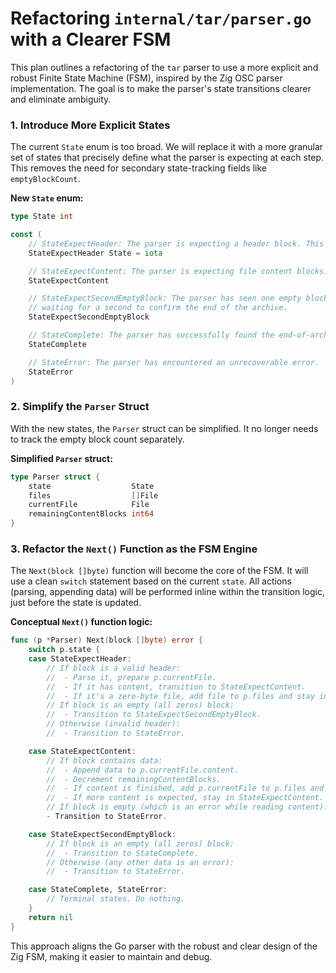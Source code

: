 # Refactoring `internal/tar/parser.go` with a Clearer FSM

This plan outlines a refactoring of the `tar` parser to use a more explicit and robust Finite State Machine (FSM), inspired by the Zig OSC parser implementation. The goal is to make the parser's state transitions clearer and eliminate ambiguity.

### 1. Introduce More Explicit States

The current `State` enum is too broad. We will replace it with a more granular set of states that precisely define what the parser is expecting at each step. This removes the need for secondary state-tracking fields like `emptyBlockCount`.

**New `State` enum:**

```go
type State int

const (
    // StateExpectHeader: The parser is expecting a header block. This is the initial state.
    StateExpectHeader State = iota

    // StateExpectContent: The parser is expecting file content blocks.
    StateExpectContent

    // StateExpectSecondEmptyBlock: The parser has seen one empty block and is
    // waiting for a second to confirm the end of the archive.
    StateExpectSecondEmptyBlock

    // StateComplete: The parser has successfully found the end-of-archive marker.
    StateComplete

    // StateError: The parser has encountered an unrecoverable error.
    StateError
)
```

### 2. Simplify the `Parser` Struct

With the new states, the `Parser` struct can be simplified. It no longer needs to track the empty block count separately.

**Simplified `Parser` struct:**

```go
type Parser struct {
	state                  State
	files                  []File
	currentFile            File
	remainingContentBlocks int64
}
```

### 3. Refactor the `Next()` Function as the FSM Engine

The `Next(block []byte)` function will become the core of the FSM. It will use a clean `switch` statement based on the current `state`. All actions (parsing, appending data) will be performed inline within the transition logic, just before the state is updated.

**Conceptual `Next()` function logic:**

```go
func (p *Parser) Next(block []byte) error {
    switch p.state {
    case StateExpectHeader:
        // If block is a valid header:
        //  - Parse it, prepare p.currentFile.
        //  - If it has content, transition to StateExpectContent.
        //  - If it's a zero-byte file, add file to p.files and stay in StateExpectHeader.
        // If block is an empty (all zeros) block:
        //  - Transition to StateExpectSecondEmptyBlock.
        // Otherwise (invalid header):
        //  - Transition to StateError.

    case StateExpectContent:
        // If block contains data:
        //  - Append data to p.currentFile.content.
        //  - Decrement remainingContentBlocks.
        //  - If content is finished, add p.currentFile to p.files and transition to StateExpectHeader.
        //  - If more content is expected, stay in StateExpectContent.
        // If block is empty (which is an error while reading content):
        - Transition to StateError.

    case StateExpectSecondEmptyBlock:
        // If block is an empty (all zeros) block:
        //  - Transition to StateComplete.
        // Otherwise (any other data is an error):
        //  - Transition to StateError.

    case StateComplete, StateError:
        // Terminal states. Do nothing.
    }
    return nil
}
```

This approach aligns the Go parser with the robust and clear design of the Zig FSM, making it easier to maintain and debug.